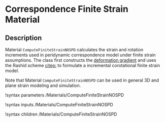 # Correspondence Finite Strain Material

## Description

Material `ComputeFiniteStrainNOSPD` calculates the strain and rotation increments used in peridynamic correspondence model under finite strain assumptions. The class first constructs the [deformation gradient](peridynamics/DeformationGradients.md) and uses the Rashid scheme [citep:](rashid1993incremental) to formulate a incremental corotational finite strain model.

Note that Material `ComputeFiniteStrainNOSPD` can be used in general 3D and plane strain modeling and simulation.

!syntax parameters /Materials/ComputeFiniteStrainNOSPD

!syntax inputs /Materials/ComputeFiniteStrainNOSPD

!syntax children /Materials/ComputeFiniteStrainNOSPD
